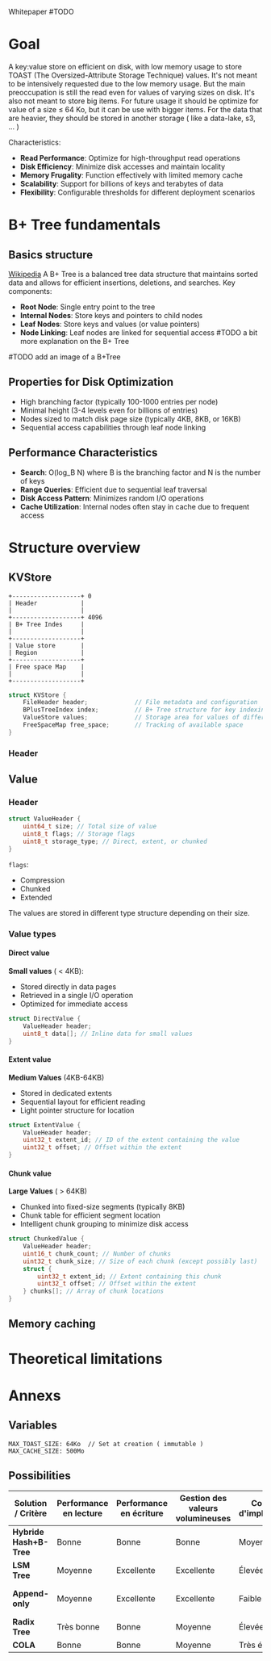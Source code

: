 Whitepaper
#TODO
# Goal
A key:value store on efficient on disk, with low memory usage to store TOAST (The Oversized-Attribute Storage Technique) values. It's not meant to be intensively requested due to the low memory usage. But the main preoccupation is still the read even for values of varying sizes on disk. It's also not meant to store big items. For future usage it should be optimize for value of a size $\le$ 64 Ko, but it can be use with bigger items. For the data that are heavier, they should be stored in another storage ( like a data-lake, s3, ... )

Characteristics:
- **Read Performance**: Optimize for high-throughput read operations
- **Disk Efficiency**: Minimize disk accesses and maintain locality
- **Memory Frugality**: Function effectively with limited memory cache
- **Scalability**: Support for billions of keys and terabytes of data
- **Flexibility**: Configurable thresholds for different deployment scenarios

# B+ Tree fundamentals

## Basics structure
[Wikipedia](https://en.wikipedia.org/wiki/B%2B_tree)
A B+ Tree is a balanced tree data structure that maintains sorted data and allows for efficient insertions, deletions, and searches. Key components:

- **Root Node**: Single entry point to the tree
- **Internal Nodes**: Store keys and pointers to child nodes
- **Leaf Nodes**: Store keys and values (or value pointers)
- **Node Linking**: Leaf nodes are linked for sequential access
#TODO a bit more explanation on the B+ Tree

#TODO add an image of a B+Tree

## Properties for Disk Optimization
- High branching factor (typically 100-1000 entries per node)
- Minimal height (3-4 levels even for billions of entries)
- Nodes sized to match disk page size (typically 4KB, 8KB, or 16KB)
- Sequential access capabilities through leaf node linking

## Performance Characteristics
- **Search**: O(log_B N) where B is the branching factor and N is the number of keys
- **Range Queries**: Efficient due to sequential leaf traversal
- **Disk Access Pattern**: Minimizes random I/O operations
- **Cache Utilization**: Internal nodes often stay in cache due to frequent access

# Structure overview

## KVStore

```
+-------------------+ 0
| Header            | 
|                   |
+-------------------+ 4096
| B+ Tree Indes     |
|                   |
+-------------------+
| Value store       |
| Region            |
+-------------------+
| Free space Map    |
|                   |
+-------------------+ 
```

```c
struct KVStore {
    FileHeader header;             // File metadata and configuration
    BPlusTreeIndex index;          // B+ Tree structure for key indexing
    ValueStore values;             // Storage area for values of different sizes
    FreeSpaceMap free_space;       // Tracking of available space
}
```

### Header 

## Value
### Header 
```c
struct ValueHeader { 
	uint64_t size; // Total size of value 
	uint8_t flags; // Storage flags
	uint8_t storage_type; // Direct, extent, or chunked 
}
```
`flags`:
- Compression
- Chunked
- Extended

The values are stored in different type structure depending on their size. 
### Value types

#### Direct value
**Small values** ( $\lt$ 4KB):
- Stored directly in data pages
- Retrieved in a single I/O operation
- Optimized for immediate access
```c
struct DirectValue { 
	ValueHeader header; 
	uint8_t data[]; // Inline data for small values 
}
```
#### Extent value
**Medium Values** (4KB-64KB)
- Stored in dedicated extents
- Sequential layout for efficient reading
- Light pointer structure for location
```c
struct ExtentValue { 
	ValueHeader header; 
	uint32_t extent_id; // ID of the extent containing the value 
	uint32_t offset; // Offset within the extent 
}
```

#### Chunk value
**Large Values** ( $\gt$ 64KB)
- Chunked into fixed-size segments (typically 8KB)
- Chunk table for efficient segment location
- Intelligent chunk grouping to minimize disk access
```c
struct ChunkedValue { 
	ValueHeader header; 
	uint16_t chunk_count; // Number of chunks 
	uint32_t chunk_size; // Size of each chunk (except possibly last) 
	struct { 
		uint32_t extent_id; // Extent containing this chunk 
		uint32_t offset; // Offset within the extent 
	} chunks[]; // Array of chunk locations 
}
```







## Memory caching






# Theoretical limitations
# Annexs

## Variables
```
MAX_TOAST_SIZE: 64Ko  // Set at creation ( immutable )
MAX_CACHE_SIZE: 500Mo

```

## Possibilities

| Solution / Critère      | Performance en lecture | Performance en écriture | Gestion des valeurs volumineuses | Complexité d'implémentation | Efficacité de l'espace    | Durabilité | Adaptabilité |
| ----------------------- | ---------------------- | ----------------------- | -------------------------------- | --------------------------- | ------------------------- | ---------- | ------------ |
| **Hybride Hash+B-Tree** | Bonne                  | Bonne                   | Bonne                            | Moyenne                     | Moyenne                   | Moyenne    | Bonne        |
| **LSM Tree**            | Moyenne                | Excellente              | Excellente                       | Élevée                      | Bonne                     | Bonne      | Excellente   |
| **Append-only**         | Moyenne                | Excellente              | Excellente                       | Faible                      | Faible (avant compaction) | Excellente | Moyenne      |
| **Radix Tree**          | Très bonne             | Bonne                   | Moyenne                          | Élevée                      | Bonne                     | Moyenne    | Bonne        |
| **COLA**                | Bonne                  | Bonne                   | Moyenne                          | Très élevée                 | Excellente                | Moyenne    | Bonne        |


